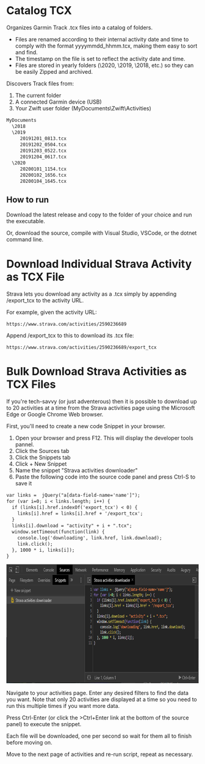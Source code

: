 
<h1>Catalog TCX</h1>

Organizes Garmin Track .tcx files into a catalog of folders.

* Files are renamed according to their internal activity date and time to comply with the format yyyymmdd_hhmm.tcx, making them easy to sort and find.
* The timestamp on the file is set to reflect the activity date and time.
* Files are stored in yearly folders (\2020, \2019, \2018, etc.) so they can be easily Zipped and archived.

Discovers Track files from:

1. The current folder
1. A connected Garmin device (USB)
1. Your Zwift user folder (MyDocuments\Zwift\Activities)

```
MyDocuments
  \2018
  \2019
     20191201_0813.tcx
     20191202_0504.tcx
     20191203_0522.tcx
     20191204_0617.tcx
  \2020
     20200101_1154.tcx
     20200102_1656.tcx
     20200104_1645.tcx
```

<h2>How to run</h2>

Download the latest release and copy to the folder of your choice and run the executable.

Or, download the source, compile with Visual Studio, VSCode, or the dotnet command line.

<h1>Download Individual Strava Activity as TCX File</h1>

Strava lets you download any activity as a .tcx simply by appending /export_tcx to the activity URL.

For example, given the activity URL:

    https://www.strava.com/activities/2590236689

Append /export_tcx to this to download its .tcx file:

    https://www.strava.com/activities/2590236689/export_tcx

<h1>Bulk Download Strava Activities as TCX Files</h1>

If you're tech-savvy (or just adventerous) then it is possible to download up to 20 activities at a time from the Strava activities page using the
Microsoft Edge or Google Chrome Web browser.

First, you'll need to create a new code Snippet in your browser. 

1. Open your browser and press F12. This will display the developer tools pannel.
2. Click the Sources tab
3. Click the Snippets tab
4. Click + New Snippet
5. Name the snippet "Strava activities downloader"
6. Paste the following code into the source code panel and press Ctrl-S to save it
```
var links =  jQuery("a[data-field-name='name']");
for (var i=0; i < links.length; i++) {
  if (links[i].href.indexOf('export_tcx') < 0) {
    links[i].href = links[i].href + '/export_tcx';
  }
  links[i].download = "activity" + i + ".tcx";
  window.setTimeout(function(link) {
    console.log('downloading', link.href, link.download);
    link.click();
  }, 1000 * i, links[i]);
}
```
<img src="assets/chrome-snippet.png" width="790" height="312"/>

Navigate to your activities page. Enter any desired filters to find the data you want. Note that only 20 activities are displayed at a time so you need to run this multiple times if you want more data.

Press Ctrl-Enter (or click the >Ctrl+Enter link at the bottom of the source panel) to execute the snippet.

Each file will be downloaded, one per second so wait for them all to finish before moving on.

Move to the next page of activities and re-run script, repeat as necessary.
